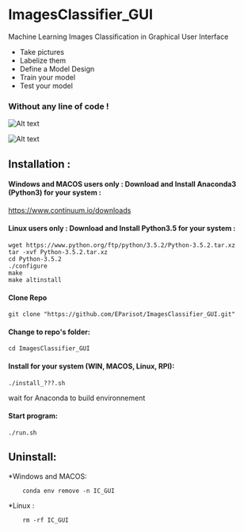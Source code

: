 # ImagesClassifier_GUI

Machine Learning Images Classification in Graphical User Interface
* Take pictures
* Labelize them
* Define a Model Design
* Train your model 
* Test your model

### Without any line of code !

![Alt text](/screenshots/model.bmp?raw=true "Model")

![Alt text](/screenshots/train.bmp?raw=true "Training")

## Installation :

#### Windows and MACOS users only : Download and Install Anaconda3 (Python3) for your system :

https://www.continuum.io/downloads

#### Linux users only : Download and Install Python3.5 for your system :

```
wget https://www.python.org/ftp/python/3.5.2/Python-3.5.2.tar.xz
tar -xvf Python-3.5.2.tar.xz
cd Python-3.5.2
./configure
make
make altinstall
```

#### Clone Repo
```
git clone "https://github.com/EParisot/ImagesClassifier_GUI.git"
```

#### Change to repo's folder:

```
cd ImagesClassifier_GUI
```

#### Install for your system (WIN, MACOS, Linux, RPI):

```
./install_???.sh
```
wait for Anaconda to build environnement

#### Start program:

```
./run.sh
```


## Uninstall:

*Windows and MACOS:
```
	conda env remove -n IC_GUI
```

*Linux :
```
	rm -rf IC_GUI
```


